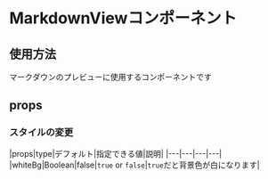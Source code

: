 # MarkdownViewコンポーネント

## 使用方法

マークダウンのプレビューに使用するコンポーネントです

## props

### スタイルの変更
|props|type|デフォルト|指定できる値|説明|
|---|---|---|---|
|whiteBg|Boolean|false|`true` or `false`|`true`だと背景色が白になります|